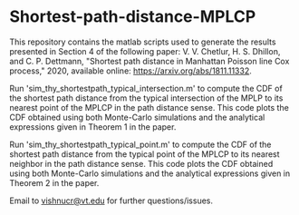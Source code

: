 # Shortest-path-distance-MPLCP

This repository contains the matlab scripts used to generate the results presented in Section 4 of the following paper:
V. V. Chetlur, H. S. Dhillon, and C. P. Dettmann, "Shortest path distance in Manhattan Poisson line Cox process," 2020, available online: https://arxiv.org/abs/1811.11332.

Run 'sim_thy_shortestpath_typical_intersection.m' to compute the CDF of the shortest path distance from the typical intersection of the MPLP to its nearest point of the MPLCP in the path distance sense. This code plots the CDF obtained using both Monte-Carlo simulations and the analytical expressions given in Theorem 1 in the paper.

Run 'sim_thy_shortestpath_typical_point.m' to compute the CDF of the shortest path distance from the typical point of the MPLCP to its nearest neighbor in the path distance sense. This code plots the CDF obtained using both Monte-Carlo simulations and the analytical expressions given in Theorem 2 in the paper.

Email to vishnucr@vt.edu for further questions/issues.
